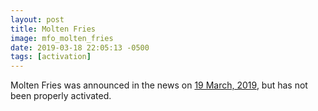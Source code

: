```yaml
---
layout: post
title: Molten Fries
image: mfo_molten_fries
date: 2019-03-18 22:05:13 -0500
tags: [activation]
---
```


Molten Fries was announced in the news on [19 March, 2019][news], but has not been properly activated.

[news]: http://www.neopets.com/nf.phtml?nf_date=2019-03-18
